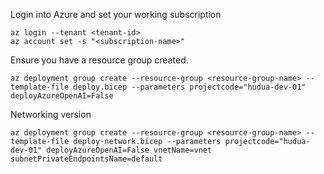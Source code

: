 Login into Azure and set your working subscription

```
az login --tenant <tenant-id>
az account set -s "<subscription-name>"
```

Ensure you have a resource group created.

```
az deployment group create --resource-group <resource-group-name> --template-file deploy.bicep --parameters projectcode="hudua-dev-01" deployAzureOpenAI=False
```

Networking version

```
az deployment group create --resource-group <resource-group-name> --template-file deploy-network.bicep --parameters projectcode="hudua-dev-01" deployAzureOpenAI=False vnetName=vnet subnetPrivateEndpointsName=default
```

